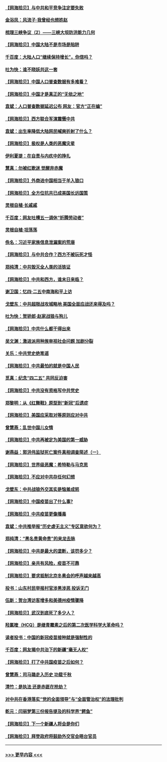 #### [【网海拾贝】与中共和平竞争注定要失败](../pages/nsc993/n12923326.md?t=05042201) 
#### [金浴凤：风流子‧我曾经也想姓赵](../pages/nsc993/n12920911.md?t=05042201) 
#### [梳理三峡争议（2）——三峡大坝防洪能力几何](../pages/nsc993/n12920173.md?t=05042201) 
#### [【网海拾贝】中国大陆不是市场是陷阱](../pages/nsc993/n12920143.md?t=05042201) 
#### [千百度：大陆人口“继续保持增长”，你信吗？](../pages/nsc993/n12918946.md?t=05042201) 
#### [吐为快：谁不晓妖共这一套](../pages/nsc993/n12918941.md?t=05042201) 
#### [【网海拾贝】中国人口普查数据有多难看？](../pages/nsc993/n12917822.md?t=05042201) 
#### [【网海拾贝】中国才是真正的“无依之地”](../pages/nsc993/n12915845.md?t=05042201) 
#### [袁斌：人口普查数据延迟公布 网友：官方“正在编”](../pages/nsc993/n12915748.md?t=05042201) 
#### [【网海拾贝】西方联合军演震慑中共](../pages/nsc993/n12913466.md?t=05042201) 
#### [袁斌：出生率降低大陆网民喊爽折射了什么？](../pages/nsc993/n12913365.md?t=05042201) 
#### [【网海拾贝】极权是人类的恶魔灾星](../pages/nsc993/n12910697.md?t=05042201) 
#### [伊利夏提：在自责与内疚中的挣扎](../pages/nsc993/n12910493.md?t=05042201) 
#### [慧真：勿被红歌迷 觉醒弃赤魔](../pages/nsc993/n12910485.md?t=05042201) 
#### [【网海拾贝】外商进中国相当于羊入狼口](../pages/nsc993/n12908274.md?t=05042201) 
#### [【网海拾贝】全方位抗共已成美国长远国策](../pages/nsc993/n12906878.md?t=05042201) 
#### [灵根自植‧长戚戚](../pages/nsc993/n12905585.md?t=05042201) 
#### [千百度：网友吐槽五一调休“折腾劳动者”](../pages/nsc993/n12905934.md?t=05042201) 
#### [灵根自植‧坦荡荡](../pages/nsc993/n12905562.md?t=05042201) 
#### [佚名：习近平家族信息泄漏案的荒唐](../pages/nsc993/n12904705.md?t=05042201) 
#### [【网海拾贝】与中共合作？西方不被玩死才怪](../pages/nsc993/n12903873.md?t=05042201) 
#### [郑纯清：中共毁灭全人类的活铁证](../pages/nsc993/n12903785.md?t=05042201) 
#### [【网海拾贝】中共和西方，谁末日来临？](../pages/nsc993/n12903482.md?t=05042201) 
#### [谢卫国：忆四‧二五中南海和平上访](../pages/nsc993/n12902192.md?t=05042201) 
#### [戈壁东：中共超限战攻城略地 美国全面应战还来得及吗？](../pages/nsc993/n12902297.md?t=05042201) 
#### [吐为快：贺骄郎‧赵家战狼与狗儿](../pages/nsc993/n12902280.md?t=05042201) 
#### [【网海拾贝】中共什么都干得出来](../pages/nsc993/n12897500.md?t=05042201) 
#### [吴文渊：激进派用种族审视社会问题 加剧分裂](../pages/nsc993/n12893881.md?t=05042201) 
#### [关乐：中共党史绝笔谣](../pages/nsc993/n12897270.md?t=05042201) 
#### [【网海拾贝】中共最怕的就是中国人民](../pages/nsc993/n12894705.md?t=05042201) 
#### [觅真：纪念“四二五” 共同反迫害](../pages/nsc993/n12894553.md?t=05042201) 
#### [【网海拾贝】中共没有资格写中共党史](../pages/nsc993/n12892231.md?t=05042201) 
#### [郑黎明：从《红舞鞋》原型到“新冠”后遗症](../pages/nsc993/n12890469.md?t=05042201) 
#### [【网海拾贝】美国应采取对等原则应对中共](../pages/nsc993/n12889176.md?t=05042201) 
#### [曾慧燕：乱世中国儿女情](../pages/nsc993/n12887931.md?t=05042201) 
#### [【网海拾贝】中共再被定为美国的第一威胁](../pages/nsc993/n12887580.md?t=05042201) 
#### [谢燕益：郭洪伟监狱死亡案件真相调查简述（一）](../pages/nsc993/n12885648.md?t=05042201) 
#### [【网海拾贝】世界级恶魔：希特勒与马克思](../pages/nsc993/n12884062.md?t=05042201) 
#### [【网海拾贝】不应对中共存任何幻想](../pages/nsc993/n12881460.md?t=05042201) 
#### [戈壁东：中共战狼外交其实是恼羞成怒](../pages/nsc993/n12880392.md?t=05042201) 
#### [【网海拾贝】中国疫苗出了什么事?](../pages/nsc993/n12879124.md?t=05042201) 
#### [【网海拾贝】中共疫苗更像播毒](../pages/nsc993/n12876631.md?t=05042201) 
#### [袁斌：中共推举报“历史虚无主义”专区意欲何为？](../pages/nsc993/n12876530.md?t=05042201) 
#### [郑纯清：“黑名贵黄命贵”的来龙去脉](../pages/nsc993/n12875589.md?t=05042201) 
#### [【网海拾贝】中共是最大的垄断，该罚多少？](../pages/nsc993/n12874006.md?t=05042201) 
#### [【网海拾贝】亲共有风险，疫苗不可靠](../pages/nsc993/n12872224.md?t=05042201) 
#### [【网海拾贝】要求抵制北京冬奥会的呼声越来越高](../pages/nsc993/n12868962.md?t=05042201) 
#### [投书：山东村民举报村官涉黑涉恶 投诉无门](../pages/nsc993/n12869726.md?t=05042201) 
#### [伍新：贺台湾访客增多和美德州疫情骤降](../pages/nsc993/n12865651.md?t=05042201) 
#### [【网海拾贝】武汉到底死了多少人？](../pages/nsc993/n12863707.md?t=05042201) 
#### [羟氯喹（HCQ）是继青霉素之后的第二次医学科学大革命吗？](../pages/nsc993/n12638564.md?t=05042201) 
#### [读者投书：中国的新冠疫苗接种就是强制性的](../pages/nsc993/n12859932.md?t=05042201) 
#### [千百度：网友揭中共治下的新疆“毫无人权”](../pages/nsc993/n12858385.md?t=05042201) 
#### [【网海拾贝】打了中共国疫苗之后如何？](../pages/nsc993/n12857866.md?t=05042201) 
#### [曾慧燕：司马璐走入历史 功载千秋](../pages/nsc993/n12856996.md?t=05042201) 
#### [清竹：是执法 还是赤匪在抢劫？](../pages/nsc993/n12856952.md?t=05042201) 
#### [对中共在香港落实“党的全面领导”与“全面管治权”的法理批判](../pages/nsc993/n12856929.md?t=05042201) 
#### [乾元：闫丽梦第三份报告提及的科学界“鳄鱼”](../pages/nsc993/n12855985.md?t=05042201) 
#### [【网海拾贝】下一个新疆人将会是你们](../pages/nsc993/n12855864.md?t=05042201) 
#### [【网海拾贝】拜登政府将鼓励外交官会晤台官员](../pages/nsc993/n12853615.md?t=05042201) 

----
#### [ >>> 更早内容 <<< ](../indexes/nsc993-earlier.md)
